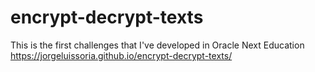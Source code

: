 # encrypt-decrypt-texts
This is the first challenges that I've developed in Oracle Next Education
https://jorgeluissoria.github.io/encrypt-decrypt-texts/
